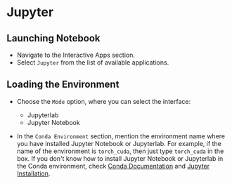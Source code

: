 # Jupyter

## Launching Notebook

* Navigate to the Interactive Apps section.
* Select `Jupyter` from the list of available applications.

## Loading the Environment

* Choose the `Mode` option, where you can select the interface:
  * Jupyterlab 
  * Jupyter Notebook

* In the `Conda Environment` section, mention the environment name where you have installed Jupyter Notebook or Jupyterlab. For example, if the name of the environment is `torch_cuda`, then just type `torch_cuda` in the box. If you don't know how to install Jupyter Notebook or Jupyterlab in the Conda environment, check [Conda Documentation](conda.md) and [Jupyter Installation](jupyter.md).
